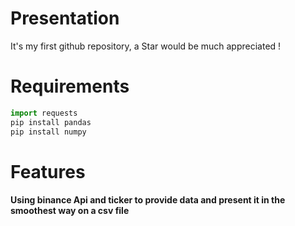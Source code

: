 # Presentation
It's my first github repository, a Star would be much appreciated ! 

# Requirements
```python
import requests
pip install pandas
pip install numpy
```
# Features

#### Using binance Api and ticker to provide data and present it in the smoothest way on a csv file
